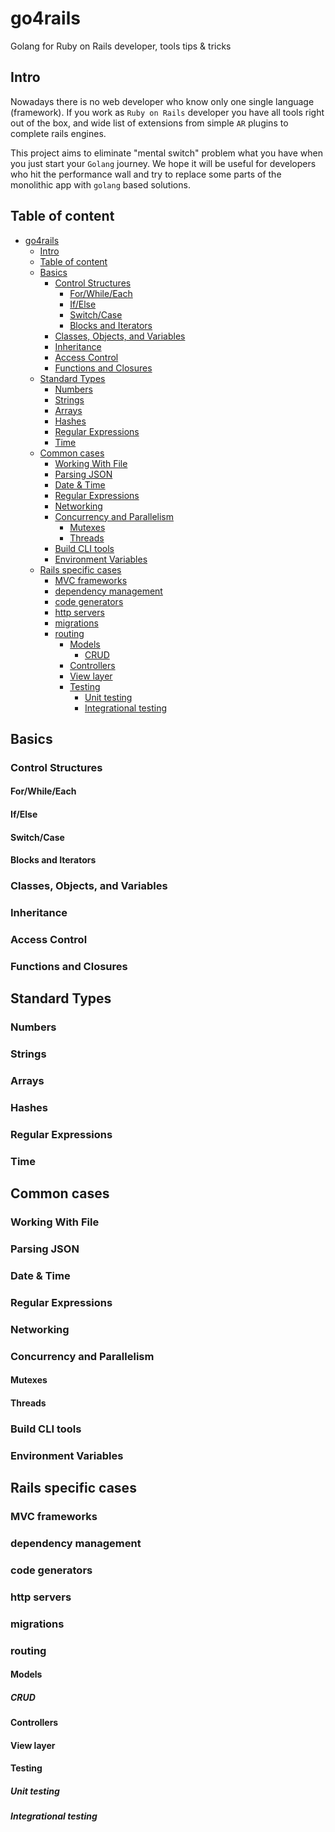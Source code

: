 # go4rails

Golang for Ruby on Rails developer, tools tips &amp; tricks

## Intro

Nowadays there is no web developer who know only one single language (framework). If you work as `Ruby
on Rails` developer you have all tools right out of the box, and wide list of extensions
from simple `AR` plugins to complete rails engines.

This project aims to eliminate "mental switch" problem what you have when you just start
your `Golang` journey. We hope it will be useful for developers who hit the performance
wall and try to replace some parts of the monolithic app with `golang` based solutions.

## Table of content

<!-- TOC depthFrom:1 depthTo:6 withLinks:1 updateOnSave:1 orderedList:0 -->

- [go4rails](#go4rails)
	- [Intro](#intro)
	- [Table of content](#table-of-content)
	- [Basics](#basics)
		- [Control Structures](#control-structures)
			- [For/While/Each](#forwhileeach)
			- [If/Else](#ifelse)
			- [Switch/Case](#switchcase)
			- [Blocks and Iterators](#blocks-and-iterators)
		- [Classes, Objects, and Variables](#classes-objects-and-variables)
		- [Inheritance](#inheritance)
		- [Access Control](#access-control)
		- [Functions and Closures](#functions-and-closures)
	- [Standard Types](#standard-types)
		- [Numbers](#numbers)
		- [Strings](#strings)
		- [Arrays](#arrays)
		- [Hashes](#hashes)
		- [Regular Expressions](#regular-expressions)
		- [Time](#time)
	- [Common cases](#common-cases)
		- [Working With File](#working-with-file)
		- [Parsing JSON](#parsing-json)
		- [Date & Time](#date-time)
		- [Regular Expressions](#regular-expressions)
		- [Networking](#networking)
		- [Concurrency and Parallelism](#concurrency-and-parallelism)
			- [Mutexes](#mutexes)
			- [Threads](#threads)
		- [Build CLI tools](#build-cli-tools)
		- [Environment Variables](#environment-variables)
	- [Rails specific cases](#rails-specific-cases)
		- [MVC frameworks](#mvc-frameworks)
		- [dependency management](#dependency-management)
		- [code generators](#code-generators)
		- [http servers](#http-servers)
		- [migrations](#migrations)
		- [routing](#routing)
			- [Models](#models)
				- [CRUD](#crud)
			- [Controllers](#controllers)
			- [View layer](#view-layer)
			- [Testing](#testing)
				- [Unit testing](#unit-testing)
				- [Integrational testing](#integrational-testing)

<!-- /TOC -->

## Basics
### Control Structures
#### For/While/Each
#### If/Else
#### Switch/Case
#### Blocks and Iterators
### Classes, Objects, and Variables
### Inheritance
### Access Control
### Functions and Closures

## Standard Types
### Numbers
### Strings
### Arrays
### Hashes
### Regular Expressions
### Time

## Common cases
### Working With File
### Parsing JSON
### Date & Time
### Regular Expressions
### Networking
### Concurrency and Parallelism
#### Mutexes
#### Threads
### Build CLI tools
### Environment Variables

## Rails specific cases
### MVC frameworks
### dependency management
### code generators
### http servers
### migrations
### routing
#### Models
##### CRUD
#### Controllers
#### View layer
#### Testing
##### Unit testing
##### Integrational testing
